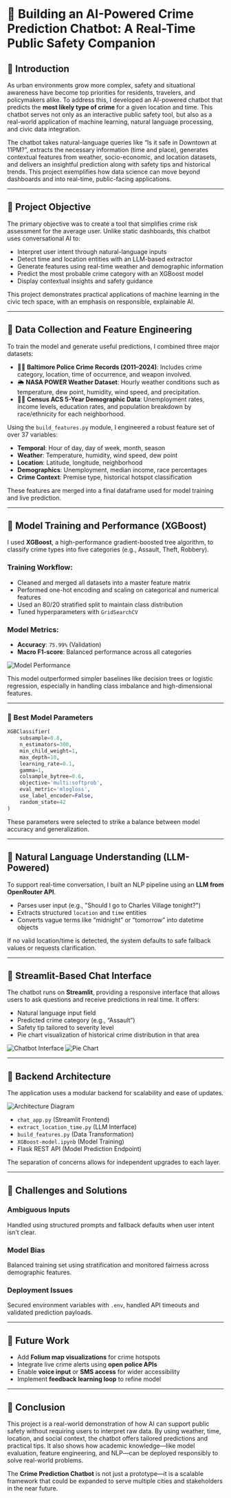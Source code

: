 # 🧠 Building an AI-Powered Crime Prediction Chatbot: A Real-Time Public Safety Companion

## 🧭 Introduction

As urban environments grow more complex, safety and situational awareness have become top priorities for residents, travelers, and policymakers alike. To address this, I developed an AI-powered chatbot that predicts the **most likely type of crime** for a given location and time. This chatbot serves not only as an interactive public safety tool, but also as a real-world application of machine learning, natural language processing, and civic data integration.

The chatbot takes natural-language queries like “Is it safe in Downtown at 11PM?”, extracts the necessary information (time and place), generates contextual features from weather, socio-economic, and location datasets, and delivers an insightful prediction along with safety tips and historical trends. This project exemplifies how data science can move beyond dashboards and into real-time, public-facing applications.

---

## 🎯 Project Objective

The primary objective was to create a tool that simplifies crime risk assessment for the average user. Unlike static dashboards, this chatbot uses conversational AI to:
- Interpret user intent through natural-language inputs
- Detect time and location entities with an LLM-based extractor
- Generate features using real-time weather and demographic information
- Predict the most probable crime category with an XGBoost model
- Display contextual insights and safety guidance

This project demonstrates practical applications of machine learning in the civic tech space, with an emphasis on responsible, explainable AI.

---

## 🧾 Data Collection and Feature Engineering

To train the model and generate useful predictions, I combined three major datasets:

- 🕵️‍♂️ **Baltimore Police Crime Records (2011–2024)**: Includes crime category, location, time of occurrence, and weapon involved.
- 🌦️ **NASA POWER Weather Dataset**: Hourly weather conditions such as temperature, dew point, humidity, wind speed, and precipitation.
- 🧑‍🏫 **Census ACS 5-Year Demographic Data**: Unemployment rates, income levels, education rates, and population breakdown by race/ethnicity for each neighborhood.

Using the `build_features.py` module, I engineered a robust feature set of over 37 variables:
- **Temporal**: Hour of day, day of week, month, season
- **Weather**: Temperature, humidity, wind speed, dew point
- **Location**: Latitude, longitude, neighborhood
- **Demographics**: Unemployment, median income, race percentages
- **Crime Context**: Premise type, historical hotspot classification

These features are merged into a final dataframe used for model training and live prediction.

---

## 🤖 Model Training and Performance (XGBoost)

I used **XGBoost**, a high-performance gradient-boosted tree algorithm, to classify crime types into five categories (e.g., Assault, Theft, Robbery).

### Training Workflow:
- Cleaned and merged all datasets into a master feature matrix
- Performed one-hot encoding and scaling on categorical and numerical features
- Used an 80/20 stratified split to maintain class distribution
- Tuned hyperparameters with `GridSearchCV`

### Model Metrics:
- **Accuracy**: `75.99%` (Validation)
- **Macro F1-score**: Balanced performance across all categories

![Model Performance](assets/model_performance.png)

This model outperformed simpler baselines like decision trees or logistic regression, especially in handling class imbalance and high-dimensional features.

---

### 🔧 Best Model Parameters

```python
XGBClassifier(
    subsample=0.8,
    n_estimators=300,
    min_child_weight=1,
    max_depth=10,
    learning_rate=0.1,
    gamma=1,
    colsample_bytree=0.6,
    objective='multi:softprob',
    eval_metric='mlogloss',
    use_label_encoder=False,
    random_state=42
)
```

These parameters were selected to strike a balance between model accuracy and generalization.

---

## 🧠 Natural Language Understanding (LLM-Powered)

To support real-time conversation, I built an NLP pipeline using an **LLM from OpenRouter API**.

- Parses user input (e.g., "Should I go to Charles Village tonight?")
- Extracts structured `location` and `time` entities
- Converts vague terms like “midnight” or “tomorrow” into datetime objects

If no valid location/time is detected, the system defaults to safe fallback values or requests clarification.

---

## 💬 Streamlit-Based Chat Interface

The chatbot runs on **Streamlit**, providing a responsive interface that allows users to ask questions and receive predictions in real time. It offers:
- Natural language input field
- Predicted crime category (e.g., “Assault”)
- Safety tip tailored to severity level
- Pie chart visualization of historical crime distribution in that area

![Chatbot Interface](assets/Chatbot_inteface.png)
![Pie Chart](assets/piechart.png)

---

## 🧱 Backend Architecture

The application uses a modular backend for scalability and ease of updates.

![Architecture Diagram](assets/flow_chart.png)

- `chat_app.py` (Streamlit Frontend)
- `extract_location_time.py` (LLM Interface)
- `build_features.py` (Data Transformation)
- `XGBoost-model.ipynb` (Model Training)
- Flask REST API (Model Prediction Endpoint)

The separation of concerns allows for independent upgrades to each layer.

---

## 🚧 Challenges and Solutions

### Ambiguous Inputs
Handled using structured prompts and fallback defaults when user intent isn’t clear.

### Model Bias
Balanced training set using stratification and monitored fairness across demographic features.

### Deployment Issues
Secured environment variables with `.env`, handled API timeouts and validated prediction payloads.

---

## 🔮 Future Work

- Add **Folium map visualizations** for crime hotspots
- Integrate live crime alerts using **open police APIs**
- Enable **voice input** or **SMS access** for wider accessibility
- Implement **feedback learning loop** to refine model

---

## 🧩 Conclusion

This project is a real-world demonstration of how AI can support public safety without requiring users to interpret raw data. By using weather, time, location, and social context, the chatbot offers tailored predictions and practical tips. It also shows how academic knowledge—like model evaluation, feature engineering, and NLP—can be deployed responsibly to solve real-world problems.

The **Crime Prediction Chatbot** is not just a prototype—it is a scalable framework that could be expanded to serve multiple cities and stakeholders in the near future.
